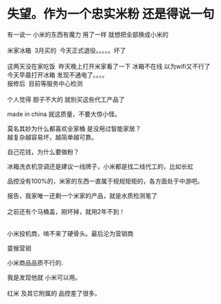 # 失望。作为一个忠实米粉  还是得说一句


有一说一 小米的东西有魔力 用了一样 就想把全部换成小米的<br />
<br />
米家冰箱&nbsp;&nbsp;3月买的&nbsp;&nbsp;今天正式退役。。。。。坏了<br />
<br />
这两天没在家吃饭&nbsp;&nbsp;昨天晚上打开米家看了一下 冰箱不在线 以为wifi又不行了 <br />
今天早晨打开冰箱 发现不通电了。。。。<br />
报修后&nbsp;&nbsp;目前等服务中心检测&nbsp;&nbsp;<br />
<br />
个人觉得 胆子不大的 就别买这些代工产品了

made in china 就这质量，不要大惊小怪。

莫名其妙为什么都喜欢全家桶 是没用过智能家居？<br />
越复杂越容易坏，越简单越可靠。

自己花钱，为什么要做粉？

冰箱洗衣机空调还是建议一线牌子，小米都是找二线代工的，比如长虹

品控没有100%的，米家的东西一直属于规规矩矩的，各方面处于中游吧。<img id="aimg_KMICm" onclick="zoom(this, this.src, 0, 0, 0)" class="zoom" src="https://cdn.jsdelivr.net/gh/hishis/forum-master/public/images/patch.gif" onmouseover="img_onmouseoverfunc(this)" onload="thumbImg(this)" border="0" alt="" />

报告，我家唯一还剩一个米家的产品，就是水质检测笔了<br />
<br />
之前还有个马桶盖，刚坏掉，就用2年不到！<br />
<br />
<img src="static/image/smiley/default/lol.gif" smilieid="12" border="0" alt="" /><img src="static/image/smiley/default/lol.gif" smilieid="12" border="0" alt="" /><img src="static/image/smiley/default/lol.gif" smilieid="12" border="0" alt="" />

小米投机商，啃不来了硬骨头。最后沦为营销商

耍猴营销

小米商品品质不行的.

我是发现他就 小米可以用。<br />
<br />
红米 及其它附属的 品控差了很多。
